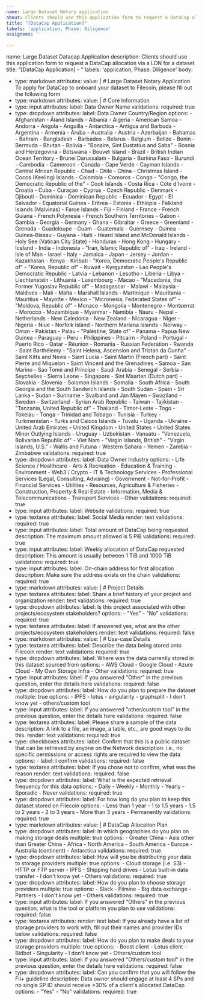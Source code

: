```yaml
---
name: Large Dataset Notary application
about: Clients should use this application form to request a DataCap allocation via a LDN for a dataset
title: "[DataCap Application]"
labels: 'application, Phase: Diligence'
assignees: ''

---
```


name: Large Dataset Datacap Application
description: Clients should use this application form to request a DataCap allocation via a LDN for a dataset
title: "[DataCap Application] <Organization> - <Project Name>"
labels: 'application, Phase: Diligence'
body:
- type: markdown
  attributes:
    value: |
      # Large Dataset Notary Application
      To apply for DataCap to onboard your dataset to Filecoin, please fill out the following form
- type: markdown
  attributes:
    value: |
      # Core Information
- type: input
  attributes:
    label: Data Owner Name
  validations:
    required: true
- type: dropdown
  attributes:
    label: Data Owner Country/Region
    options:
      - Afghanistan
      - Åland Islands
      - Albania
      - Algeria
      - American Samoa
      - Andorra
      - Angola
      - Anguilla
      - Antarctica
      - Antigua and Barbuda
      - Argentina
      - Armenia
      - Aruba
      - Australia
      - Austria
      - Azerbaijan
      - Bahamas
      - Bahrain
      - Bangladesh
      - Barbados
      - Belarus
      - Belgium
      - Belize
      - Benin
      - Bermuda
      - Bhutan
      - Bolivia
      - "Bonaire, Sint Eustatius and Saba"
      - Bosnia and Herzegovina
      - Botswana
      - Bouvet Island
      - Brazil
      - British Indian Ocean Territory
      - Brunei Darussalam
      - Bulgaria
      - Burkina Faso
      - Burundi
      - Cambodia
      - Cameroon
      - Canada
      - Cape Verde
      - Cayman Islands
      - Central African Republic
      - Chad
      - Chile
      - China
      - Christmas Island
      - Cocos (Keeling) Islands
      - Colombia
      - Comoros
      - Congo
      - "Congo, the Democratic Republic of the"
      - Cook Islands
      - Costa Rica
      - Côte d'Ivoire
      - Croatia
      - Cuba
      - Curaçao
      - Cyprus
      - Czech Republic
      - Denmark
      - Djibouti
      - Dominica
      - Dominican Republic
      - Ecuador
      - Egypt
      - El Salvador
      - Equatorial Guinea
      - Eritrea
      - Estonia
      - Ethiopia
      - Falkland Islands (Malvinas)
      - Faroe Islands
      - Fiji
      - Finland
      - France
      - French Guiana
      - French Polynesia
      - French Southern Territories
      - Gabon
      - Gambia
      - Georgia
      - Germany
      - Ghana
      - Gibraltar
      - Greece
      - Greenland
      - Grenada
      - Guadeloupe
      - Guam
      - Guatemala
      - Guernsey
      - Guinea
      - Guinea-Bissau
      - Guyana
      - Haiti
      - Heard Island and McDonald Islands
      - Holy See (Vatican City State)
      - Honduras
      - Hong Kong
      - Hungary
      - Iceland
      - India
      - Indonesia
      - "Iran, Islamic Republic of"
      - Iraq
      - Ireland
      - Isle of Man
      - Israel
      - Italy
      - Jamaica
      - Japan
      - Jersey
      - Jordan
      - Kazakhstan
      - Kenya
      - Kiribati
      - "Korea, Democratic People's Republic of"
      - "Korea, Republic of"
      - Kuwait
      - Kyrgyzstan
      - Lao People's Democratic Republic
      - Latvia
      - Lebanon
      - Lesotho
      - Liberia
      - Libya
      - Liechtenstein
      - Lithuania
      - Luxembourg
      - Macao
      - "Macedonia, the Former Yugoslav Republic of"
      - Madagascar
      - Malawi
      - Malaysia
      - Maldives
      - Mali
      - Malta
      - Marshall Islands
      - Martinique
      - Mauritania
      - Mauritius
      - Mayotte
      - Mexico
      - "Micronesia, Federated States of"
      - "Moldova, Republic of"
      - Monaco
      - Mongolia
      - Montenegro
      - Montserrat
      - Morocco
      - Mozambique
      - Myanmar
      - Namibia
      - Nauru
      - Nepal
      - Netherlands
      - New Caledonia
      - New Zealand
      - Nicaragua
      - Niger
      - Nigeria
      - Niue
      - Norfolk Island
      - Northern Mariana Islands
      - Norway
      - Oman
      - Pakistan
      - Palau
      - "Palestine, State of"
      - Panama
      - Papua New Guinea
      - Paraguay
      - Peru
      - Philippines
      - Pitcairn
      - Poland
      - Portugal
      - Puerto Rico
      - Qatar
      - Réunion
      - Romania
      - Russian Federation
      - Rwanda
      - Saint Barthélemy
      - "Saint Helena, Ascension and Tristan da Cunha"
      - Saint Kitts and Nevis
      - Saint Lucia
      - Saint Martin (French part)
      - Saint Pierre and Miquelon
      - Saint Vincent and the Grenadines
      - Samoa
      - San Marino
      - Sao Tome and Principe
      - Saudi Arabia
      - Senegal
      - Serbia
      - Seychelles
      - Sierra Leone
      - Singapore
      - Sint Maarten (Dutch part)
      - Slovakia
      - Slovenia
      - Solomon Islands
      - Somalia
      - South Africa
      - South Georgia and the South Sandwich Islands
      - South Sudan
      - Spain
      - Sri Lanka
      - Sudan
      - Suriname
      - Svalbard and Jan Mayen
      - Swaziland
      - Sweden
      - Switzerland
      - Syrian Arab Republic
      - Taiwan
      - Tajikistan
      - "Tanzania, United Republic of"
      - Thailand
      - Timor-Leste
      - Togo
      - Tokelau
      - Tonga
      - Trinidad and Tobago
      - Tunisia
      - Turkey
      - Turkmenistan
      - Turks and Caicos Islands
      - Tuvalu
      - Uganda
      - Ukraine
      - United Arab Emirates
      - United Kingdom
      - United States
      - United States Minor Outlying Islands
      - Uruguay
      - Uzbekistan
      - Vanuatu
      - "Venezuela, Bolivarian Republic of"
      - Viet Nam
      - "Virgin Islands, British"
      - "Virgin Islands, U.S."
      - Wallis and Futuna
      - Western Sahara
      - Yemen
      - Zambia
      - Zimbabwe
  validations:
    required: true
- type: dropdown
  attributes:
    label: Data Owner Industry
    options:
      - Life Science / Healthcare
      - Arts & Recreation
      - Education & Training
      - Environment
      - Web3 / Crypto
      - IT & Technology Services
      - Professional Services (Legal, Consulting, Advising)
      - Government
      - Not-for-Profit
      - Financial Services
      - Utilities
      - Resources, Agriculture & Fisheries
      - Construction, Property & Real Estate
      - Information, Media & Telecommunications
      - Transport Services
      - Other
  validations:
    required: true
- type: input
  attributes:
    label: Website
  validations:
    required: true
- type: textarea
  attributes:
    label: Social Media
    render: text
  validations:
    required: true
- type: input
  attributes:
    label: Total amount of DataCap being requested
    description: The maximum amount allowed is 5 PiB
  validations:
    required: true
- type: input
  attributes:
    label: Weekly allocation of DataCap requested
    description: This amount is usually between 1 TiB and 1000 TiB
  validations:
    required: true
- type: input
  attributes:
    label: On-chain address for first allocation
    description: Make sure the address exists on the chain
  validations:
    required: true
- type: markdown
  attributes:
    value: |
      # Project Details
- type: textarea
  attributes:
    label: Share a brief history of your project and organization
    render: text
  validations:
    required: true
- type: dropdown
  attributes:
    label: Is this project associated with other projects/ecosystem stakeholders?
    options:
      - "Yes"
      - "No"
  validations:
    required: true
- type: textarea
  attributes:
    label: If answered yes, what are the other projects/ecosystem stakeholders
    render: text
  validations:
    required: false
- type: markdown
  attributes:
    value: |
      # Use-case Details
- type: textarea
  attributes:
    label: Describe the data being stored onto Filecoin
    render: text
  validations:
    required: true
- type: dropdown
  attributes:
    label: Where was the data currently stored in this dataset sourced from
    options:
      - AWS Cloud
      - Google Cloud
      - Azure Cloud
      - My Own Storage Infra
      - Other
  validations:
    required: true
- type: input
  attributes:
    label: If you answered "Other" in the previous question, enter the details here
  validations:
    required: false
- type: dropdown
  attributes:
    label: How do you plan to prepare the dataset
    multiple: true
    options:
      - IPFS
      - lotus
      - singularity
      - graphsplit
      - I don't know yet
      - others/custom tool
- type: input
  attributes:
    label: If you answered "other/custom tool" in the previous question, enter the details here
  validations:
    required: false
- type: textarea
  attributes:
    label: Please share a sample of the data
    description: A link to a file, an image, a table, etc., are good ways to do this.
    render: text
  validations:
    required: true
- type: checkboxes
  attributes:
    label: Confirm that this is a public dataset that can be retrieved by anyone on the Network
    description: i.e., no specific permissions or access rights are required to view the data
    options:
      - label: I confirm
  validations:
    required: false
- type: textarea
  attributes:
    label: If you chose not to confirm, what was the reason
    render: text
  validations:
    required: false
- type: dropdown
  attributes:
    label: What is the expected retrieval frequency for this data
    options:
      - Daily
      - Weekly
      - Monthly
      - Yearly
      - Sporadic
      - Never
  validations:
    required: true
- type: dropdown
  attributes:
    label: For how long do you plan to keep this dataset stored on Filecoin
    options:
      - Less than 1 year
      - 1 to 1.5 years
      - 1.5 to 2 years
      - 2 to 3 years
      - More than 3 years
      - Permanently
  validations:
    required: true
- type: markdown
  attributes:
    value: |
      # DataCap Allocation Plan
- type: dropdown
  attributes:
    label: In which geographies do you plan on making storage deals
    multiple: true
    options:
      - Greater China
      - Asia other than Greater China
      - Africa
      - North America
      - South America
      - Europe
      - Australia (continent)
      - Antarctica
  validations:
    required: true
- type: dropdown
  attributes:
    label: How will you be distributing your data to storage providers
    multiple: true
    options:
      - Cloud storage (i.e. S3)
      - HTTP or FTP server
      - IPFS
      - Shipping hard drives
      - Lotus built-in data transfer
      - I don't know yet
      - Others
  validations:
    required: true
- type: dropdown
  attributes:
    label: How do you plan to choose storage providers
    multiple: true
    options:
      - Slack
      - Filmine
      - Big data exchange
      - Partners
      - I don't know yet
      - Others
  validations:
    required: true
- type: input
  attributes:
    label: If you answered "Others" in the previous question, what is the tool or platform you plan to use
  validations:
    required: false
- type: textarea
  attributes:
    render: text
    label: If you already have a list of storage providers to work with, fill out their names and provider IDs below
  validations:
    required: false
- type: dropdown
  attributes:
    label: How do you plan to make deals to your storage providers
    multiple: true
    options:
      - Boost client
      - Lotus client
      - Bidbot
      - Singularity
      - I don't know yet
      - Others/custom tool
- type: input
  attributes:
    label: If you answered "Others/custom tool" in the previous question, enter the details here
  validations:
    required: false
- type: dropdown
  attributes:
    label: Can you confirm that you will follow the Fil+ guideline
    description: Data owner should engage at least 4 SPs and no single SP ID should receive >30% of a client's allocated DataCap
    options:
      - "Yes"
      - "No"
  validations:
    required: true

